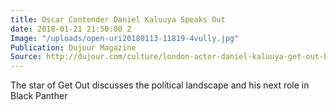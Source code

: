 ```yaml
---
title: Oscar Contender Daniel Kaluuya Speaks Out
date: 2018-01-21 21:50:00 Z
Image: "/uploads/open-uri20180113-11819-4vully.jpg"
Publication: Dujour Magazine
Source: http://dujour.com/culture/london-actor-daniel-kaluuya-get-out-black-panther-interview/
---
```


The star of Get Out discusses the political landscape and his next role in Black Panther

